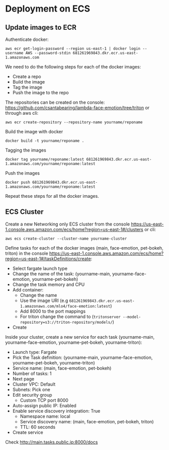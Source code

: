 # Deployment on ECS

## Update images to ECR

Authenticate docker:

```
aws ecr get-login-password --region us-east-1 | docker login --username AWS --password-stdin 681261969843.dkr.ecr.us-east-1.amazonaws.com
```

We need to do the following steps for each of the docker images:

- Create a repo
- Build the image
- Tag the image
- Push the image to the repo

The repositories can be created on the console: <https://github.com/csantabearing/lambda-face-emotion/tree/triton>  or through aws cli:

```
aws ecr create-repository --repository-name yourname/reponame
```

Build the image with docker

```
docker build -t yourname/reponame .
```

Tagging the images

```
docker tag yourname/reponame:latest 681261969843.dkr.ecr.us-east-1.amazonaws.com/yourname/reponame:latest
```

Push the images

```
docker push 681261969843.dkr.ecr.us-east-1.amazonaws.com/yourname/reponame:latest
```

Repeat these steps for all the docker images.

## ECS Cluster

Create a new Networking only ECS cluster from the console <https://us-east-1.console.aws.amazon.com/ecs/home?region=us-east-1#/clusters> or cli:

```
aws ecs create-cluster --cluster-name yourname-cluster
```

Define tasks for each of the docker images (main, face-emotion, pet-bokeh, triton) in the console <https://us-east-1.console.aws.amazon.com/ecs/home?region=us-east-1#/taskDefinitions/create>:

- Select fargate launch type
- Change the name of the task: (yourname-main, yourname-face-emotion, yourname-pet-bokeh)
- Change the task memory and CPU
- Add container:
  - Change the name
  - Use the image URI (e.g `681261969843.dkr.ecr.us-east-1.amazonaws.com/mlo4/face-emotion:latest`)
  - Add 8000 to the port mappings
  - For triton change the command to (`tritonserver --model-repository=s3://triton-repository/models/`)
- Create

Inside your cluster, create a new service for each task (yourname-main, yourname-face-emotion, yourname-pet-bokeh, yourname-triton):

- Launch type: Fargate
- Pick the Task definition: (yourname-main, yourname-face-emotion, yourname-pet-bokeh, yourname-triton)
- Service name: (main, face-emotion, pet-bokeh)
- Number of tasks: 1
- Next page
- Cluster VPC: Default
- Subnets: Pick one
- Edit security group
  - Custom TCP port 8000
- Auto-assign public IP: Enabled
- Enable service discovery integration: True
  - Namespace name: local
  - Service discovery name: (main, face-emotion, pet-bokeh, triton)
  - TTL: 60 seconds
- Create service

Check <http://main.tasks.public.ip:8000/docs>
